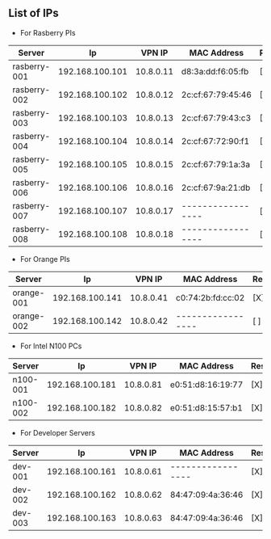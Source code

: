 ## List of IPs

- For Rasberry PIs

| Server | Ip | VPN IP | MAC Address | Reserved? |
| ------------ | --------------- | --------- | ----------------- | --- | 
| rasberry-001 | 192.168.100.101 | 10.8.0.11 | d8:3a:dd:f6:05:fb | [X] |
| rasberry-002 | 192.168.100.102 | 10.8.0.12 | 2c:cf:67:79:45:46 | [X] |
| rasberry-003 | 192.168.100.103 | 10.8.0.13 | 2c:cf:67:79:43:c3 | [X] |
| rasberry-004 | 192.168.100.104 | 10.8.0.14 | 2c:cf:67:72:90:f1 | [X] |
| rasberry-005 | 192.168.100.105 | 10.8.0.15 | 2c:cf:67:79:1a:3a | [X] |
| rasberry-006 | 192.168.100.106 | 10.8.0.16 | 2c:cf:67:9a:21:db | [X] |
| rasberry-007 | 192.168.100.107 | 10.8.0.17 | ----------------- | [ ] |
| rasberry-008 | 192.168.100.108 | 10.8.0.18 | ----------------- | [ ] |

- For Orange PIs

| Server | Ip | VPN IP | MAC Address | Reserved? |
| ---------- | --------------- | --------- | ----------------- | --- |
| orange-001 | 192.168.100.141 | 10.8.0.41 | c0:74:2b:fd:cc:02 | [X] |
| orange-002 | 192.168.100.142 | 10.8.0.42 | ----------------- | [ ] |

- For Intel N100 PCs

| Server | Ip | VPN IP | MAC Address | Reserved? |
| -------- | --------------- | --------- | ----------------- | --- |
| n100-001 | 192.168.100.181 | 10.8.0.81 | e0:51:d8:16:19:77 | [X] |
| n100-002 | 192.168.100.182 | 10.8.0.82 | e0:51:d8:15:57:b1 | [X] |

- For Developer Servers

| Server | Ip | VPN IP | MAC Address | Reserved? |
| ------- | --------------- | --------- | ----------------- | --- |
| dev-001 | 192.168.100.161 | 10.8.0.61 | ----------------- | [X] |
| dev-002 | 192.168.100.162 | 10.8.0.62 | 84:47:09:4a:36:46 | [X] |
| dev-003 | 192.168.100.163 | 10.8.0.63 | 84:47:09:4a:36:46 | [X] |